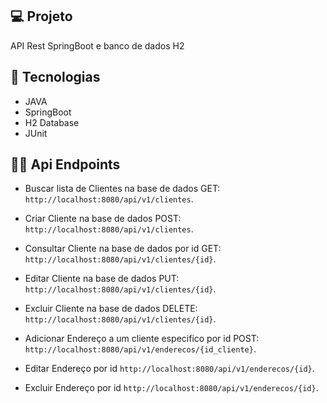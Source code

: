 ## 💻 Projeto

API Rest SpringBoot e banco de dados H2

## 🚀 Tecnologias

- JAVA
- SpringBoot
- H2 Database
- JUnit

## 👨‍💻 Api Endpoints
- Buscar lista de Clientes na base de dados GET: `http://localhost:8080/api/v1/clientes`.

- Criar Cliente na base de dados POST: `http://localhost:8080/api/v1/clientes`.

- Consultar Cliente na base de dados por id GET: `http://localhost:8080/api/v1/clientes/{id}`.

- Editar Cliente na base de dados PUT: `http://localhost:8080/api/v1/clientes/{id}`.

- Excluir Cliente na base de dados DELETE: `http://localhost:8080/api/v1/clientes/{id}`.

- Adicionar Endereço a um cliente especifico por id POST: `http://localhost:8080/api/v1/enderecos/{id_cliente}`.

- Editar Endereço por id `http://localhost:8080/api/v1/enderecos/{id}`.

- Excluir Endereço por id `http://localhost:8080/api/v1/enderecos/{id}`.